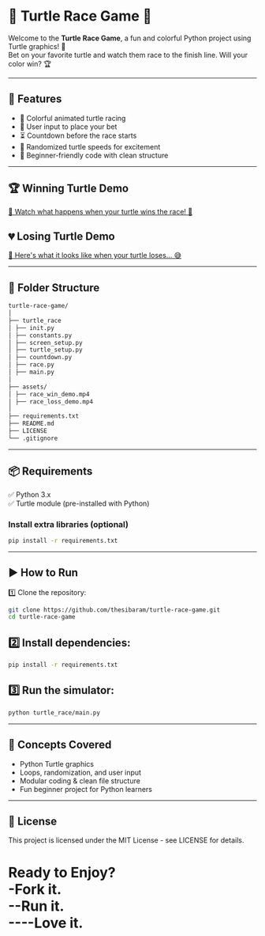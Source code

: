 # 🐢 Turtle Race Game 🏁

Welcome to the **Turtle Race Game**, a fun and colorful Python project using Turtle graphics! 🎨  
Bet on your favorite turtle and watch them race to the finish line. Will your color win? 🏆

---

## 🚀 Features
- 🎨 Colorful animated turtle racing
- 🎲 User input to place your bet
- ⏳ Countdown before the race starts
- 🏁 Randomized turtle speeds for excitement
- 🐍 Beginner-friendly code with clean structure

---

## 🏆 Winning Turtle Demo
[🎥 Watch what happens when your turtle wins the race! 🎉](https://github.com/user-attachments/assets/fe521c6d-69b8-4937-bd83-0c9fa30783c4)

## 💔 Losing Turtle Demo
[🎥 Here's what it looks like when your turtle loses... 😅](https://github.com/user-attachments/assets/02e5d58f-9d20-4c6c-b31c-e7a4272374cd)


---

## 📁 Folder Structure
```bash
turtle-race-game/
│
├── turtle_race
│ ├── init.py
│ ├── constants.py
│ ├── screen_setup.py
│ ├── turtle_setup.py
│ ├── countdown.py
│ ├── race.py
│ ├── main.py
│
├── assets/ 
│ ├── race_win_demo.mp4
│ ├── race_loss_demo.mp4
│
├── requirements.txt
├── README.md 
├── LICENSE 
└── .gitignore
```

---

## 📦 Requirements
✅ Python 3.x  
✅ Turtle module (pre-installed with Python)  

### Install extra libraries (optional)
```bash
pip install -r requirements.txt
```
---

## ▶️ How to Run
1️⃣ Clone the repository:
```bash
git clone https://github.com/thesibaram/turtle-race-game.git
cd turtle-race-game
```
## 2️⃣ Install dependencies:
```bash
pip install -r requirements.txt
```
## 3️⃣ Run the simulator:
```bash
python turtle_race/main.py
```
---

## 🌱 Concepts Covered
- Python Turtle graphics
- Loops, randomization, and user input
- Modular coding & clean file structure
- Fun beginner project for Python learners
  
---

## 📜 License
This project is licensed under the MIT License - see LICENSE for details.

<h1>Ready to Enjoy?<br>
-Fork it.<br>
--Run it.<br>
----Love it.<br>





